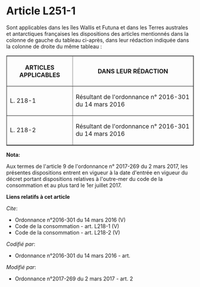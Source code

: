 # Article L251-1

Sont applicables dans les îles Wallis et Futuna et dans les Terres australes et antarctiques françaises les dispositions des
articles mentionnés dans la colonne de gauche du tableau ci-après, dans leur rédaction indiquée dans la colonne de droite du
même tableau : 

<table border="1">
    <tbody>
      <tr>
        <th>

ARTICLES APPLICABLES 

</th>
        <th>

DANS LEUR RÉDACTION 

</th>
      </tr>
      <tr>
        <td valign="middle" align="left">

L. 218-1 

</td>
        <td valign="middle" align="left">

Résultant de l'ordonnance n° 2016-301 du 14 mars 2016 

</td>
      </tr>
      <tr>
        <td align="left" valign="middle">

L. 218-2

</td>
        <td valign="middle" align="left">

Résultant de l'ordonnance n° 2016-301 du 14 mars 2016

</td>
      </tr>
    </tbody>
  </table>

**Nota:**

Aux termes de l'article 9 de l'ordonnance n° 2017-269 du 2 mars 2017,   les présentes dispositions entrent en vigueur à la
date d'entrée en   vigueur du décret portant dispositions relatives à l'outre-mer du code   de la consommation et au plus
tard le 1er juillet 2017.

**Liens relatifs à cet article**

_Cite_:

  - Ordonnance n°2016-301 du 14 mars 2016 (V)
  - Code de la consommation - art. L218-1 (V)
  - Code de la consommation - art. L218-2 (V)

_Codifié par_:

  - Ordonnance n°2016-301 du 14 mars 2016 - art.

_Modifié par_:

  - Ordonnance n°2017-269 du 2 mars 2017 - art. 2
